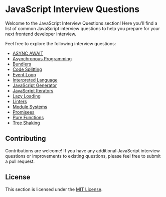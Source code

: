 # JavaScript Interview Questions

Welcome to the JavaScript Interview Questions section! Here you'll find a list of common JavaScript interview questions to help you prepare for your next frontend developer interview.

Feel free to explore the following interview questions:

- [ASYNC AWAIT](./ASYNC%20AWAIT.md)
- [Asynchronous Programming](./Asynchronous%20Programming.md)
- [Bundlers](./Bundlers.md)
- [Code Splitting](./Code%20Splitting.md)
- [Event Loop](./Event%20Loop.md)
- [Interpreted Language](./Interpreted%20Language.md)
- [JavaScript Generator](./JavaScript%20Generator.md)
- [JavaScript Iterators](./JavaScript%20Iterator.md)
- [Lazy Loading](./Lazy%20Loading.md)
- [Linters](./Linters.md)
- [Module Systems](./Module%20Systems.md)
- [Promisees](./Promises.md)
- [Pure Functions](./Pure%20Functions.md)
- [Tree Shaking](./Tree%20Shaking.md)

## Contributing

Contributions are welcome! If you have any additional JavaScript interview questions or improvements to existing questions, please feel free to submit a pull request.

## License

This section is licensed under the [MIT License](../LICENSE).
